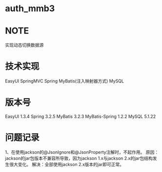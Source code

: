 auth_mmb3
=========

NOTE
=========
实现动态切换数据源

技术实现
=========
EasyUI
SpringMVC
Spring
MyBatis(注入映射器方式)
MySQL

版本号
==============
EasyUI 1.3.4
Spring 3.2.5
MyBatis 3.2.3
MyBatis-Spring 1.2.2
MySQL 5.1.22



问题记录
=========
1、在使用jackson的@JsonIgnore和@JsonProperty注解时，不起作用。
原因：jackson的jar包版本不兼容所导致，因为jackson 1.x与jackson 2.x的jar包结构发生很大变化。
解决：全部使用jackson 2.x版本的jar即可正常。
